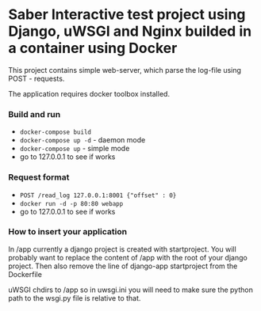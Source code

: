 # Saber Interactive test project using Django, uWSGI and Nginx builded in a container using Docker

This project contains simple web-server, which parse the log-file using POST - requests. 

The application requires docker toolbox installed.

### Build and run
* `docker-compose build`
* `docker-compose up -d` - daemon mode
* `docker-compose up`    - simple mode
* go to 127.0.0.1 to see if works

### Request format
* `POST /read_log 127.0.0.1:8001 {"offset" : 0}`
* `docker run -d -p 80:80 webapp`
* go to 127.0.0.1 to see if works

### How to insert your application

In /app currently a django project is created with startproject. You will
probably want to replace the content of /app with the root of your django
project. Then also remove the line of django-app startproject from the 
Dockerfile

uWSGI chdirs to /app so in uwsgi.ini you will need to make sure the python path
to the wsgi.py file is relative to that.
